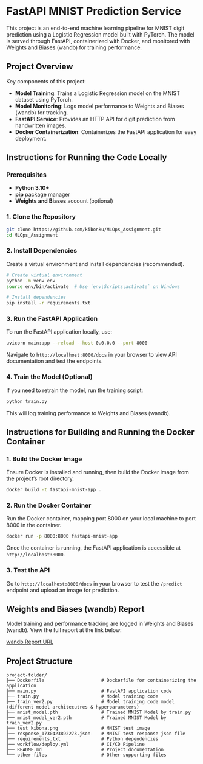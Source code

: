
# FastAPI MNIST Prediction Service

This project is an end-to-end machine learning pipeline for MNIST digit prediction using a Logistic Regression model built with PyTorch. The model is served through FastAPI, containerized with Docker, and monitored with Weights and Biases (wandb) for training performance.

## Project Overview

Key components of this project:
- **Model Training**: Trains a Logistic Regression model on the MNIST dataset using PyTorch.
- **Model Monitoring**: Logs model performance to Weights and Biases (wandb) for tracking.
- **FastAPI Service**: Provides an HTTP API for digit prediction from handwritten images.
- **Docker Containerization**: Containerizes the FastAPI application for easy deployment.

## Instructions for Running the Code Locally

### Prerequisites

- **Python 3.10+**
- **pip** package manager
- **Weights and Biases** account (optional)

### 1. Clone the Repository

```bash
git clone https://github.com/kibonku/MLOps_Assignment.git
cd MLOps_Assignment
```

### 2. Install Dependencies

Create a virtual environment and install dependencies (recommended).

```bash
# Create virtual environment
python -m venv env
source env/bin/activate  # Use `env\Scripts\activate` on Windows

# Install dependencies
pip install -r requirements.txt
```

### 3. Run the FastAPI Application

To run the FastAPI application locally, use:

```bash
uvicorn main:app --reload --host 0.0.0.0 --port 8000
```

Navigate to `http://localhost:8000/docs` in your browser to view API documentation and test the endpoints.

### 4. Train the Model (Optional)

If you need to retrain the model, run the training script:

```bash
python train.py
```

This will log training performance to Weights and Biases (wandb).

## Instructions for Building and Running the Docker Container

### 1. Build the Docker Image

Ensure Docker is installed and running, then build the Docker image from the project’s root directory.

```bash
docker build -t fastapi-mnist-app .
```

### 2. Run the Docker Container

Run the Docker container, mapping port 8000 on your local machine to port 8000 in the container.

```bash
docker run -p 8000:8000 fastapi-mnist-app
```

Once the container is running, the FastAPI application is accessible at `http://localhost:8000`.

### 3. Test the API

Go to `http://localhost:8000/docs` in your browser to test the `/predict` endpoint and upload an image for prediction.

## Weights and Biases (wandb) Report

Model training and performance tracking are logged in Weights and Biases (wandb). View the full report at the link below:

[wandb Report URL](https://api.wandb.ai/links/kibona9-iowa-state-university/fs1gc4t7)  <!-- Replace with the actual wandb report URL -->

## Project Structure

```
project-folder/
├── Dockerfile                     # Dockerfile for containerizing the application
├── main.py                        # FastAPI application code
├── train.py                       # Model training code
├── train_ver2.py                  # Model training code model (different model architecutres & hyperparameters)
├── mnist_model.pth                # Trained MNIST Model by train.py
├── mnist_model_ver2.pth           # Trained MNIST Model by train_ver2.py
├── test_kibona.png                # MNIST test image
├── response_1730423892273.json    # MNIST test response json file
├── requirements.txt               # Python dependencies
├── workflow/deploy.yml            # CI/CD Pipeline
├── README.md                      # Project documentation
└── other-files                    # Other supporting files
```
